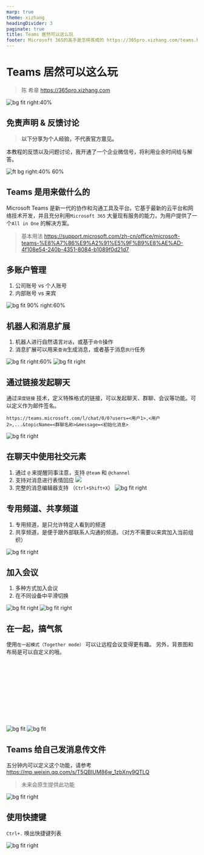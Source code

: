 ```yaml
---
marp: true
theme: xizhang
headingDivider: 3
paginate: true
title: Teams 居然可以这么玩
footer: Microsoft 365的高手是怎样炼成的 https://365pro.xizhang.com/teams.html
---
```


# Teams 居然可以这么玩
> 陈 希章 https://365pro.xizhang.com

![bg fit right:40%](images/teams.png)

## 免责声明 & 反馈讨论

> **以下分享为个人经验，不代表官方意见。**

本教程的反馈以及问题讨论，我开通了一个企业微信号，将利用业余时间给与解答。

![ft bg right:40% 60%](images/qrcode.jpg)


## Teams 是用来做什么的
<!-- _backgroundColor: azure -->
Microsoft Teams 是新一代的协作和沟通工具及平台。它基于最新的云平台和网络技术开发，并且充分利用`Microsoft 365` 大量现有服务的能力，为用户提供了一个`All in One` 的解决方案。

> 基本用法 https://support.microsoft.com/zh-cn/office/microsoft-teams-%E8%A7%86%E9%A2%91%E5%9F%B9%E8%AE%AD-4f108e54-240b-4351-8084-b1089f0d21d7


## 多账户管理

1. 公司账号 vs 个人账号
1. 内部账号 vs 来宾

![bg fit 90% right:60%](images/teams-account.png)


## 机器人和消息扩展

1. 机器人进行自然语言`对话`，或基于`命令`操作
1. 消息扩展可以用来`查询`生成消息，或者基于消息`执行`任务

![bg fit right:60%](images/bot.png)
![bg fit right](images/message-extension.png)

## 通过链接发起聊天

通过`深度链接` 技术，定义特殊格式的链接，可以发起聊天、群聊、会议等功能。可以定义作为邮件签名。

`https://teams.microsoft.com/l/chat/0/0?users=<用户1>,<用户2>,...&topicName=<群聊名称>&message=<初始化消息>`

![bg fit right](images/teams-chat-deeplink.png)

## 在聊天中使用社交元素

1. 通过 `@` 来提醒同事注意，支持 `@team` 和 `@channel` 
1. 支持对消息进行表情回应 
![](images/teams-reactions.png)
1. 完整的消息编辑器支持 （`Ctrl+Shift+X`）
![bg fit right](images/teams-message-compose.png)
## 专用频道、共享频道

1. 专用频道，是只允许特定人看到的频道
1. 共享频道，是便于跟外部联系人沟通的频道。（对方不需要以来宾加入当前组织）

![bg fit right](images/teams-channel.png)

## 加入会议

1. 多种方式加入会议
1. 在不同设备中平滑切换

![bg fit right](images/teams-join-meeting.png)
![bg fit right](images/teams-device-transition.png)

## 在一起，搞气氛

使用`在一起模式（Together mode）` 可以让远程会议变得更有趣。
另外，背景图和布局是可以自定义的哦。
<br /><br /><br /><br /><br /><br /><br /><br /><br /><br /><br />

![bg fit](images/teams-together-mode.png)
![bg fit](images/build-a-scene.png)

## Teams 给自己发消息传文件

五分钟内可以定义这个功能，请参考 https://mp.weixin.qq.com/s/T5QBIUM86w_1zbXny9QTLQ  

> 未来会原生提供此功能

![bg fit right](images/teams-me.png)


## 使用快捷键

`Ctrl+.` 唤出快捷键列表

![bg fit right](images/teams-shortcut-keymap.png)

